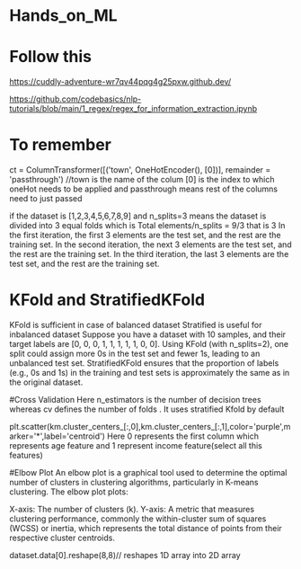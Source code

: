 # Hands_on_ML

# Follow this
https://cuddly-adventure-wr7qv44pqg4g25pxw.github.dev/

https://github.com/codebasics/nlp-tutorials/blob/main/1_regex/regex_for_information_extraction.ipynb



# To remember

ct = ColumnTransformer([('town', OneHotEncoder(), [0])], remainder = 'passthrough') //town is the name of the colum [0] is the index to which oneHot needs to be applied and passthrough means rest of the columns need to just passed

if the dataset is [1,2,3,4,5,6,7,8,9] and n_splits=3
means the dataset is divided into 3 equal folds which is Total elements/n_splits = 9/3 that is 3
In the first iteration, the first 3 elements are the test set, and the rest are the training set.
In the second iteration, the next 3 elements are the test set, and the rest are the training set.
In the third iteration, the last 3 elements are the test set, and the rest are the training set.


# KFold and StratifiedKFold
KFold is sufficient in case of balanced dataset
Stratified is useful for inbalanced dataset
Suppose you have a dataset with 10 samples, and their target labels are [0, 0, 0, 1, 1, 1, 1, 1, 0, 0].
Using KFold (with n_splits=2), one split could assign more 0s in the test set and fewer 1s, leading to an unbalanced test set.
StratifiedKFold ensures that the proportion of labels (e.g., 0s and 1s) in the training and test sets is approximately the same as in the original dataset.

#Cross Validation 
Here n_estimators is the number of decision trees whereas cv defines the number of folds . It uses stratified Kfold by default

plt.scatter(km.cluster_centers_[:,0],km.cluster_centers_[:,1],color='purple',marker='*',label='centroid')
Here 0 represents the first column which represents age feature and 1 represent income feature(select all this features)


#Elbow Plot
An elbow plot is a graphical tool used to determine the optimal number of clusters in clustering algorithms, particularly in K-means clustering.
The elbow plot plots:

X-axis: The number of clusters (k).
Y-axis: A metric that measures clustering performance, commonly the within-cluster sum of squares (WCSS) or inertia, which represents the total distance of points from their respective cluster centroids.

dataset.data[0].reshape(8,8)// reshapes 1D array into 2D array


